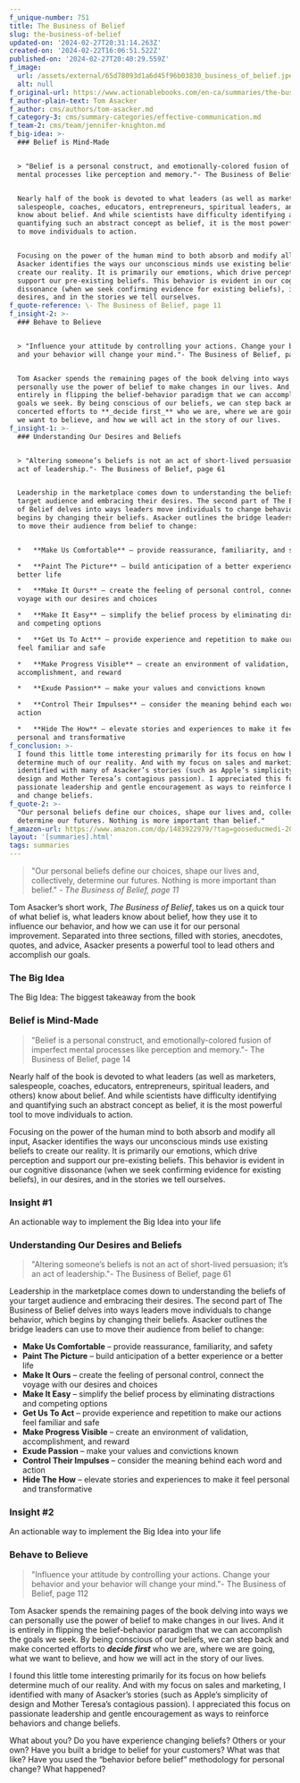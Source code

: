 ```yaml
---
f_unique-number: 751
title: The Business of Belief
slug: the-business-of-belief
updated-on: '2024-02-27T20:31:14.263Z'
created-on: '2024-02-22T16:06:51.522Z'
published-on: '2024-02-27T20:40:29.559Z'
f_image:
  url: /assets/external/65d78093d1a6d45f96b03830_business_of_belief.jpeg
  alt: null
f_original-url: https://www.actionablebooks.com/en-ca/summaries/the-business-of-belief/
f_author-plain-text: Tom Asacker
f_author: cms/authors/tom-asacker.md
f_category-3: cms/summary-categories/effective-communication.md
f_team-2: cms/team/jennifer-knighton.md
f_big-idea: >-
  ### Belief is Mind-Made


  > "Belief is a personal construct, and emotionally-colored fusion of imperfect
  mental processes like perception and memory."- The Business of Belief, page 14


  Nearly half of the book is devoted to what leaders (as well as marketers,
  salespeople, coaches, educators, entrepreneurs, spiritual leaders, and others)
  know about belief. And while scientists have difficulty identifying and
  quantifying such an abstract concept as belief, it is the most powerful tool
  to move individuals to action.


  Focusing on the power of the human mind to both absorb and modify all input,
  Asacker identifies the ways our unconscious minds use existing beliefs to
  create our reality. It is primarily our emotions, which drive perception and
  support our pre-existing beliefs. This behavior is evident in our cognitive
  dissonance (when we seek confirming evidence for existing beliefs), in our
  desires, and in the stories we tell ourselves.
f_quote-reference: \- The Business of Belief, page 11
f_insight-2: >-
  ### Behave to Believe


  > "Influence your attitude by controlling your actions. Change your behavior
  and your behavior will change your mind."- The Business of Belief, page 112


  Tom Asacker spends the remaining pages of the book delving into ways we can
  personally use the power of belief to make changes in our lives. And it is
  entirely in flipping the belief-behavior paradigm that we can accomplish the
  goals we seek. By being conscious of our beliefs, we can step back and make
  concerted efforts to **_decide first_** who we are, where we are going, what
  we want to believe, and how we will act in the story of our lives.
f_insight-1: >-
  ### Understanding Our Desires and Beliefs


  > "Altering someone’s beliefs is not an act of short-lived persuasion; it’s an
  act of leadership."- The Business of Belief, page 61


  Leadership in the marketplace comes down to understanding the beliefs of your
  target audience and embracing their desires. The second part of The Business
  of Belief delves into ways leaders move individuals to change behavior, which
  begins by changing their beliefs. Asacker outlines the bridge leaders can use
  to move their audience from belief to change:


  *   **Make Us Comfortable** – provide reassurance, familiarity, and safety

  *   **Paint The Picture** – build anticipation of a better experience or a
  better life

  *   **Make It Ours** – create the feeling of personal control, connect the
  voyage with our desires and choices

  *   **Make It Easy** – simplify the belief process by eliminating distractions
  and competing options

  *   **Get Us To Act** – provide experience and repetition to make our actions
  feel familiar and safe

  *   **Make Progress Visible** – create an environment of validation,
  accomplishment, and reward

  *   **Exude Passion** – make your values and convictions known

  *   **Control Their Impulses** – consider the meaning behind each word and
  action

  *   **Hide The How** – elevate stories and experiences to make it feel
  personal and transformative
f_conclusion: >-
  I found this little tome interesting primarily for its focus on how beliefs
  determine much of our reality. And with my focus on sales and marketing, I
  identified with many of Asacker’s stories (such as Apple’s simplicity of
  design and Mother Teresa’s contagious passion). I appreciated this focus on
  passionate leadership and gentle encouragement as ways to reinforce behaviors
  and change beliefs.
f_quote-2: >-
  "Our personal beliefs define our choices, shape our lives and, collectively,
  determine our futures. Nothing is more important than belief."
f_amazon-url: https://www.amazon.com/dp/1483922979/?tag=gooseducmedi-20
layout: '[summaries].html'
tags: summaries
---
```


> "Our personal beliefs define our choices, shape our lives and, collectively, determine our futures. Nothing is more important than belief." _\- The Business of Belief, page 11_

Tom Asacker’s short work, _The Business of Belief_, takes us on a quick tour of what belief is, what leaders know about belief, how they use it to influence our behavior, and how we can use it for our personal improvement. Separated into three sections, filled with stories, anecdotes, quotes, and advice, Asacker presents a powerful tool to lead others and accomplish our goals.

### The Big Idea

The Big Idea: The biggest takeaway from the book

### Belief is Mind-Made

> "Belief is a personal construct, and emotionally-colored fusion of imperfect mental processes like perception and memory."- The Business of Belief, page 14

Nearly half of the book is devoted to what leaders (as well as marketers, salespeople, coaches, educators, entrepreneurs, spiritual leaders, and others) know about belief. And while scientists have difficulty identifying and quantifying such an abstract concept as belief, it is the most powerful tool to move individuals to action.

Focusing on the power of the human mind to both absorb and modify all input, Asacker identifies the ways our unconscious minds use existing beliefs to create our reality. It is primarily our emotions, which drive perception and support our pre-existing beliefs. This behavior is evident in our cognitive dissonance (when we seek confirming evidence for existing beliefs), in our desires, and in the stories we tell ourselves.

### Insight #1

An actionable way to implement the Big Idea into your life

### Understanding Our Desires and Beliefs

> "Altering someone’s beliefs is not an act of short-lived persuasion; it’s an act of leadership."- The Business of Belief, page 61

Leadership in the marketplace comes down to understanding the beliefs of your target audience and embracing their desires. The second part of The Business of Belief delves into ways leaders move individuals to change behavior, which begins by changing their beliefs. Asacker outlines the bridge leaders can use to move their audience from belief to change:

*   **Make Us Comfortable** – provide reassurance, familiarity, and safety
*   **Paint The Picture** – build anticipation of a better experience or a better life
*   **Make It Ours** – create the feeling of personal control, connect the voyage with our desires and choices
*   **Make It Easy** – simplify the belief process by eliminating distractions and competing options
*   **Get Us To Act** – provide experience and repetition to make our actions feel familiar and safe
*   **Make Progress Visible** – create an environment of validation, accomplishment, and reward
*   **Exude Passion** – make your values and convictions known
*   **Control Their Impulses** – consider the meaning behind each word and action
*   **Hide The How** – elevate stories and experiences to make it feel personal and transformative

### Insight #2

An actionable way to implement the Big Idea into your life

### Behave to Believe

> "Influence your attitude by controlling your actions. Change your behavior and your behavior will change your mind."- The Business of Belief, page 112

Tom Asacker spends the remaining pages of the book delving into ways we can personally use the power of belief to make changes in our lives. And it is entirely in flipping the belief-behavior paradigm that we can accomplish the goals we seek. By being conscious of our beliefs, we can step back and make concerted efforts to **_decide first_** who we are, where we are going, what we want to believe, and how we will act in the story of our lives.

I found this little tome interesting primarily for its focus on how beliefs determine much of our reality. And with my focus on sales and marketing, I identified with many of Asacker’s stories (such as Apple’s simplicity of design and Mother Teresa’s contagious passion). I appreciated this focus on passionate leadership and gentle encouragement as ways to reinforce behaviors and change beliefs.

What about you? Do you have experience changing beliefs? Others or your own? Have you built a bridge to belief for your customers? What was that like? Have you used the “behavior before belief” methodology for personal change? What happened?
